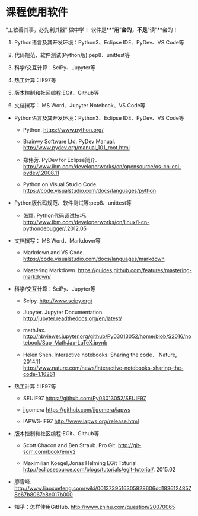 

# 课程使用软件

“工欲善其事，必先利其器”  做中学！ 软件是**“用”**会的，不是**“读”**会的！

   1. Python语言及其开发环境：Python3、Eclipse IDE、PyDev、VS Code等

   2. 代码规范、软件测试(Python版):pep8、unittest等

   3. 科学/交互计算：SciPy、Jupyter等

   4. 热工计算：IF97等

   5. 版本控制和社区编程:EGit、Github等

   6. 文档撰写： MS Word、Jupyter Notebook、VS Code等

* Python语言及其开发环境：Python3、Eclipse IDE、PyDev、VS Code等

   * Python. https://www.python.org/
    
   * Brainwy Software Ltd.  PyDev Manual. http://www.pydev.org/manual_101_root.html

   * 郑伟芳. PyDev for Eclipse简介. http://www.ibm.com/developerworks/cn/opensource/os-cn-ecl-pydev/.2008.11

   * Python on Visual Studio Code. https://code.visualstudio.com/docs/languages/python

* Python版代码规范、软件测试等:pep8、unittest等

  * 张颖. Python代码调试技巧. http://www.ibm.com/developerworks/cn/linux/l-cn-pythondebugger/,2012.05

* 文档撰写： MS Word、Markdown等

   *  Markdown and VS Code. https://code.visualstudio.com/docs/languages/markdown

   *  Mastering Markdown. https://guides.github.com/features/mastering-markdown/

*  科学/交互计算：SciPy、Jupyter等

   * Scipy. http://www.scipy.org/

   * Jupyter. Jupyter Documentation. http://jupyter.readthedocs.org/en/latest/
   
   * mathJax.  http://nbviewer.jupyter.org/github/Py03013052/home/blob/S2016/notebook/Sup_MathJax-LaTeX.ipynb

   * Helen Shen. Interactive notebooks: Sharing the code． Nature, 2014.11   
   http://www.nature.com/news/interactive-notebooks-sharing-the-code-1.16261

* 热工计算：IF97等

  * SEUIF97 https://github.com/Py03013052/SEUIF97

  * jjgomera https://github.com/jjgomera/iapws 

  * IAPWS-IF97  http://www.iapws.org/release.html 

* 版本控制和社区编程:EGit、Github等

  * Scott Chacon and Ben Straub. Pro Git.  http://git-scm.com/book/en/v2

  * Maximilian Koegel,Jonas Helming  EGit Toturial http://eclipsesource.com/blogs/tutorials/egit-tutorial/. 2015.02

 *  廖雪峰. http://www.liaoxuefeng.com/wiki/0013739516305929606dd18361248578c67b8067c8c017b000
 
 *  知乎：怎样使用GitHub. http://www.zhihu.com/question/20070065





